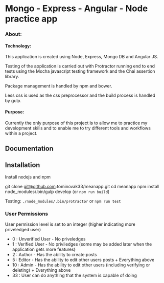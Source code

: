 Mongo - Express - Angular - Node practice app
=============================================

### About:

#### Technology:

This application is created using Node, Express, Mongo DB and Angular JS.

Testing of the application is carried out with Protractor running end to end tests using the Mocha javascript testing framework and the Chai assertion library.

Package management is handled by npm and bower.

Less css is used as the css preprocessor and the build process is handled by gulp.


#### Purpose:

Currently the only purpose of this project is to allow me to practice my development skills and to enable me to try different tools and workflows within a project.

## Documentation

## Installation

Install nodejs and npm

git clone git@github.com:tominovak33/meanapp.git
cd meanapp
npm install
node_modules/.bin/gulp develop (or `npm run build`)

Testing: `./node_modules/.bin/protractor` or `npm run test`

### User Permissions

User permission level is set to an integer (higher indicating more priveledged user)

* 0  : Unverified User - No priveledges
* 1  : Verified User - No priviledges (some may be added later when the application gets more features)
* 2  : Author - Has the ability to create posts
* 5  : Editor - Has the ability to edit other users posts + Everything above
* 10 : Admin -  Has the ability to edit other users (including verifying or deleting) + Everything above
* 33 : User can do anything that the system is capable of doing
